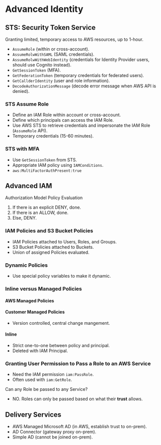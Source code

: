 # Advanced Identity

## STS: Security Token Service

Granting limited, temporary access to AWS resources, up to 1-hour.

* `AssumeRole` (within or cross-account).
* `AssumeRolwWithSAML` (SAML credentials).
* `AssumeRolwWithWebIdentity` (credentials for Identity Provider users, should use Cognito instead).
* `GetSessionToken` (MFA).
* `GetFederationToken` (temporary credentials for federated users).
* `GetCallderIdentity` (user and role information).
* `DecodeAuthorizationMessage` (decode error message when AWS API is denied).

### STS Assume Role

* Define an IAM Role within account or cross-account.
* Define which principals can access the IAM Role.
* Use AWS STS to retrieve credentials and impersonate the IAM Role (`AssumeRole` API).
* Temporary credentials (15-60 minutes).

### STS with MFA

* Use `GetSessionToken` from STS.
* Appropriate IAM policy using `IAMConditions`.
* `aws:MultiFactorAuthPresent:true`

## Advanced IAM

Authorization Model Policy Evaluation

1. If there is an explicit DENY, done.
2. If there is an ALLOW, done.
3. Else, DENY.

### IAM Policies and S3 Bucket Policies

* IAM Policies attached to Users, Roles, and Groups.
* S3 Bucket Policies attached to Buckets.
* Union of assigned Policies evaluated.

### Dynamic Policies

* Use special policy variables to make it dynamic.

### Inline versus Managed Policies

#### AWS Managed Policies

#### Customer Managed Policies

* Version controlled, central change mangement.

#### Inline

* Strict one-to-one between policy and principal.
* Deleted with IAM Principal.

### Granting User Permission to Pass a Role to an AWS Service

* Need the IAM permission `iam:PassRole`.
* Often used with `iam:GetRole`.

Can any Role be passed to any Service?

* NO. Roles can only be passed based on what their **trust** allows.

## Delivery Services

* AWS Managed Microsoft AD (in AWS, establish trust to on-prem).
* AD Connector (gateway proxy on-prem).
* Simple AD (cannot be joined on-prem).


